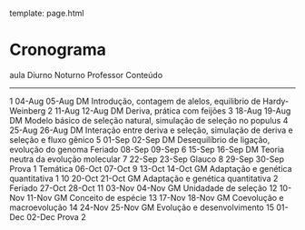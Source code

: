 template: page.html

# Cronograma


aula        Diurno     Noturno     Professor     Conteúdo
---------   --------   ---------   -----------   -------------------------------------------------------------------------------
1            04-Aug     05-Aug      DM           Introdução, contagem de alelos, equilibrio de Hardy-Weinberg
2            11-Aug     12-Aug      DM           Deriva, prática com feijões
3            18-Aug     19-Aug      DM           Modelo básico de seleção natural, simulação de seleção no populus
4            25-Aug     26-Aug      DM           Interação entre deriva e seleção, simulação de deriva e seleção e fluxo gênico
5            01-Sep     02-Sep      DM           Desequilíbrio de ligação, evolução do genoma
Feriado      08-Sep     09-Sep
6            15-Sep     16-Sep      DM           Teoria neutra da evolução molecular
7            22-Sep     23-Sep      Glauco
8            29-Sep     30-Sep                   Prova 1
Temática     06-Oct     07-Oct
9            13-Oct     14-Oct      GM           Adaptação e genética quantitativa 1
10           20-Oct     21-Oct      GM           Adaptação e genética quantitativa  2
Feriado      27-Oct     28-Oct
11           03-Nov     04-Nov      GM           Unidadade de seleção
12           10-Nov     11-Nov      GM           Conceito de espécie
13           17-Nov     18-Nov      GM           Coevolução e macroevolução
14           24-Nov     25-Nov      GM           Evolução e desenvolvimento
15           01-Dec     02-Dec                   Prova 2
